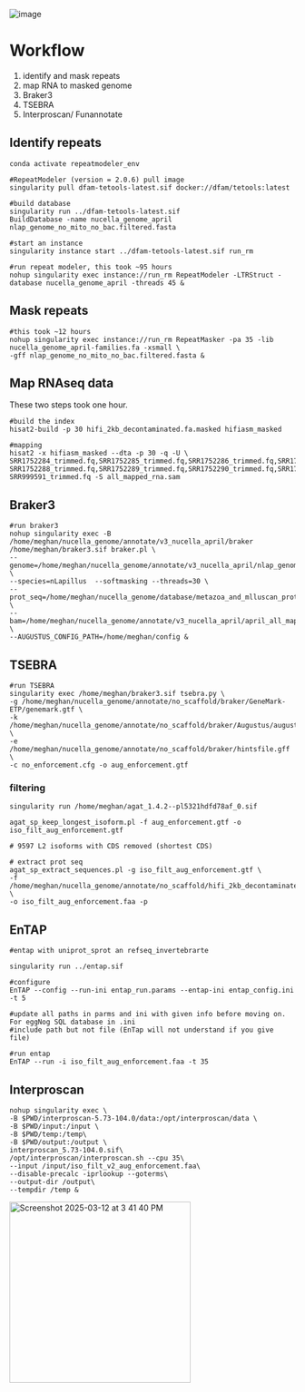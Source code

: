 ![image](https://github.com/user-attachments/assets/15340fb5-dfc1-4994-8fbf-668ffb1d43cc)
# Workflow
1. identify and mask repeats
2. map RNA to masked genome 
3. Braker3
4. TSEBRA
5. Interproscan/ Funannotate


## Identify repeats
```
conda activate repeatmodeler_env

#RepeatModeler (version = 2.0.6) pull image
singularity pull dfam-tetools-latest.sif docker://dfam/tetools:latest

#build database
singularity run ../dfam-tetools-latest.sif
BuildDatabase -name nucella_genome_april nlap_genome_no_mito_no_bac.filtered.fasta 

#start an instance 
singularity instance start ../dfam-tetools-latest.sif run_rm

#run repeat modeler, this took ~95 hours 
nohup singularity exec instance://run_rm RepeatModeler -LTRStruct -database nucella_genome_april -threads 45 &

```

## Mask repeats

```
#this took ~12 hours
nohup singularity exec instance://run_rm RepeatMasker -pa 35 -lib nucella_genome_april-families.fa -xsmall \
-gff nlap_genome_no_mito_no_bac.filtered.fasta &
```

## Map RNAseq data
These two steps took one hour. 

```
#build the index 
hisat2-build -p 30 hifi_2kb_decontaminated.fa.masked hifiasm_masked

#mapping 
hisat2 -x hifiasm_masked --dta -p 30 -q -U \
SRR1752284_trimmed.fq,SRR1752285_trimmed.fq,SRR1752286_trimmed.fq,SRR1752287_trimmed.fq,\
SRR1752288_trimmed.fq,SRR1752289_trimmed.fq,SRR1752290_trimmed.fq,SRR1752291_trimmed.fq,\
SRR999591_trimmed.fq -S all_mapped_rna.sam
```

## Braker3

```
#run braker3
nohup singularity exec -B /home/meghan/nucella_genome/annotate/v3_nucella_april/braker /home/meghan/braker3.sif braker.pl \
--genome=/home/meghan/nucella_genome/annotate/v3_nucella_april/nlap_genome_no_mito_no_bac.filtered.fasta.masked \
--species=nLapillus  --softmasking --threads=30 \
--prot_seq=/home/meghan/nucella_genome/database/metazoa_and_mlluscan_protien.fasta \
--bam=/home/meghan/nucella_genome/annotate/v3_nucella_april/april_all_mapped_rna.bam \
--AUGUSTUS_CONFIG_PATH=/home/meghan/config &
```

## TSEBRA
```
#run TSEBRA
singularity exec /home/meghan/braker3.sif tsebra.py \
-g /home/meghan/nucella_genome/annotate/no_scaffold/braker/GeneMark-ETP/genemark.gtf \
-k /home/meghan/nucella_genome/annotate/no_scaffold/braker/Augustus/augustus.hints.gtf \
-e /home/meghan/nucella_genome/annotate/no_scaffold/braker/hintsfile.gff \
-c no_enforcement.cfg -o aug_enforcement.gtf 
```
### filtering
```
singularity run /home/meghan/agat_1.4.2--pl5321hdfd78af_0.sif

agat_sp_keep_longest_isoform.pl -f aug_enforcement.gtf -o iso_filt_aug_enforcement.gtf 

# 9597 L2 isoforms with CDS removed (shortest CDS)

# extract prot seq 
agat_sp_extract_sequences.pl -g iso_filt_aug_enforcement.gtf \
-f /home/meghan/nucella_genome/annotate/no_scaffold/hifi_2kb_decontaminated.fa.masked \
-o iso_filt_aug_enforcement.faa -p
```


## EnTAP
```
#entap with uniprot_sprot an refseq_invertebrarte

singularity run ../entap.sif

#configure
EnTAP --config --run-ini entap_run.params --entap-ini entap_config.ini -t 5

#update all paths in parms and ini with given info before moving on. For eggNog SQL database in .ini
#include path but not file (EnTap will not understand if you give file) 

#run entap
EnTAP --run -i iso_filt_aug_enforcement.faa -t 35
```

## Interproscan
```
nohup singularity exec \
-B $PWD/interproscan-5.73-104.0/data:/opt/interproscan/data \
-B $PWD/input:/input \   
-B $PWD/temp:/temp\
-B $PWD/output:/output \
interproscan_5.73-104.0.sif\
/opt/interproscan/interproscan.sh --cpu 35\
--input /input/iso_filt_v2_aug_enforcement.faa\
--disable-precalc -iprlookup --goterms\
--output-dir /output\
--tempdir /temp &
```

<img width="319" alt="Screenshot 2025-03-12 at 3 41 40 PM" src="https://github.com/user-attachments/assets/180161dc-8bf1-43ff-ba51-fef8734f33e0" />
